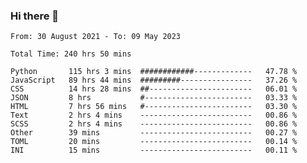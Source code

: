### Hi there 👋

<!--
**dominoto/dominoto** is a ✨ _special_ ✨ repository because its `README.md` (this file) appears on your GitHub profile.

Here are some ideas to get you started:

- 🔭 I’m currently working on ...
- 🌱 I’m currently learning ...
- 👯 I’m looking to collaborate on ...
- 🤔 I’m looking for help with ...
- 💬 Ask me about ...
- 📫 How to reach me: ...
- 😄 Pronouns: ...
- ⚡ Fun fact: ...
-->
<!--START_SECTION:waka-->

```text
From: 30 August 2021 - To: 09 May 2023

Total Time: 240 hrs 50 mins

Python       115 hrs 3 mins  ############-------------   47.78 %
JavaScript   89 hrs 44 mins  #########----------------   37.26 %
CSS          14 hrs 28 mins  ##-----------------------   06.01 %
JSON         8 hrs           #------------------------   03.33 %
HTML         7 hrs 56 mins   #------------------------   03.30 %
Text         2 hrs 4 mins    -------------------------   00.86 %
SCSS         2 hrs 4 mins    -------------------------   00.86 %
Other        39 mins         -------------------------   00.27 %
TOML         20 mins         -------------------------   00.14 %
INI          15 mins         -------------------------   00.11 %
```

<!--END_SECTION:waka-->
